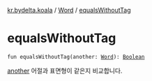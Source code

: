 [kr.bydelta.koala](../index.md) / [Word](index.md) / [equalsWithoutTag](./equals-without-tag.md)

# equalsWithoutTag

`fun equalsWithoutTag(another: `[`Word`](index.md)`): `[`Boolean`](https://kotlinlang.org/api/latest/jvm/stdlib/kotlin/-boolean/index.html)

[another](equals-without-tag.md#kr.bydelta.koala.Word$equalsWithoutTag(kr.bydelta.koala.Word)/another) 어절과 표면형이 같은지 비교합니다.

